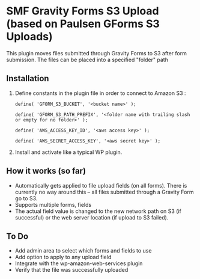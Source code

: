 # SMF Gravity Forms S3 Upload (based on Paulsen GForms S3 Uploads)

This plugin moves files submitted through Gravity Forms to S3 after form submission.  The files can be placed into a specified "folder" path

## Installation 

1. Define constants in the plugin file in order to connect to Amazon S3 :

   `define( 'GFORM_S3_BUCKET', '<bucket name>' );`

   `define( 'GFORM_S3_PATH_PREFIX', '<folder name with trailing slash or empty for no folder>' );`

   `define( 'AWS_ACCESS_KEY_ID', '<aws access key>' );`

   `define( 'AWS_SECRET_ACCESS_KEY', '<aws secret key>' );`

2. Install and activate like a typical WP plugin.


## How it works (so far)
- Automatically gets applied to file upload fields (on all forms).  There is currently no way around this – all files submitted through a Gravity Form go to S3.
- Supports multiple forms, fields
- The actual field value is changed to the new network path on S3 (if successful) or the web server location (if upload to S3 failed).

## To Do

- Add admin area to select which forms and fields to use
- Add option to apply to any upload field
- Integrate with the wp-amazon-web-services plugin
- Verify that the file was successfully uploaded
